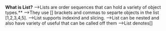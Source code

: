 **What is List?**
-->Lists are order sequences that can hold a variety of object types.**
-->They use [] brackets and commas to separte objects in the list [1,2,3,4,5].
-->List supports indexind and slicing.
-->List can be  nested and also have variety of useful that can be called off them
-->List denotes[]
